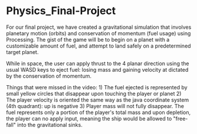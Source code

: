 # Physics_Final-Project

For our final project, we have created a gravitational simulation that involves planetary motion (orbits) and conservation of momentum (fuel usage) using Processing. The gist of the game will be to begin on a planet with a customizable amount of fuel, and attempt to land safely on a predetermined target planet. 

While in space, the user can apply thrust to the 4 planar direction using the usual WASD keys to eject fuel: losing mass and gaining velocity at dictated by the conservation of momentum.

Things that were missed in the video:
    1) The fuel ejected is represented by small yellow circles that disappear upon touching the player or planet
    2) The player velocity is oriented the same way as the java coordinate system (4th quadrant): up is negative
    3) Player mass will not fully disappear. The fuel represents only a portion of the player's total mass and upon depletion, the player can no       apply input, meaning the ship would be allowed to "free-fall" into the gravitational sinks.

